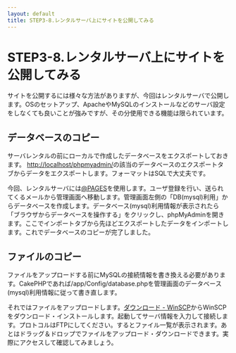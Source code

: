 ```yaml
---
layout: default
title: STEP3-8.レンタルサーバ上にサイトを公開してみる
---
```

# STEP3-8.レンタルサーバ上にサイトを公開してみる

サイトを公開するには様々な方法がありますが、今回はレンタルサーバで公開します。OSのセットアップ、ApacheやMySQLのインストールなどのサーバ設定をしなくても良いことが強みですが、その分使用できる機能は限られています。

## データベースのコピー

サーバレンタルの前にローカルで作成したデータベースをエクスポートしておきます。 [http://localhost/phpmyadmin/](http://localhost/phpmyadmin/)の該当のデータベースのエクスポートタブからデータをエクスポートします。フォーマットはSQLで大丈夫です。

今回、レンタルサーバには[@PAGES](http://atpages.jp/)を使用します。ユーザ登録を行い、送られてくるメールから管理画面へ移動します。管理画面左側の「DB(mysql)利用」からデータベースを作成します。データベース(mysql)利用情報が表示されたら「ブラウザからデータベースを操作する」をクリックし、phpMyAdminを開きます。ここでインポートタブから先ほどエクスポートしたデータをインポートします。これでデータベースのコピーが完了しました。

## ファイルのコピー

ファイルをアップロードする前にMySQLの接続情報を書き換える必要があります。CakePHPであれば/app/Config/database.phpを管理画面のデータベース(mysql)利用情報に従って書き直します。

それではファイルをアップロードします。[ダウンロード - WinSCP](http://sourceforge.jp/projects/winscp/releases/)からWinSCPをダウンロード・インストールします。起動してサーバ情報を入力して接続します。プロトコルはFTPにしてください。するとファイル一覧が表示されます。あとはドラッグ＆ドロップでファイルをアップロード・ダウンロードできます。実際にアクセスして確認してみましょう。